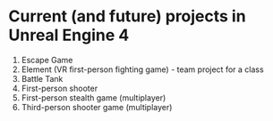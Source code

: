 # Current (and future) projects in Unreal Engine 4  
  
1. Escape Game
2. Element (VR first-person fighting game) - team project for a class
3. Battle Tank 
4. First-person shooter  
5. First-person stealth game (multiplayer)  
6. Third-person shooter game (multiplayer)  
